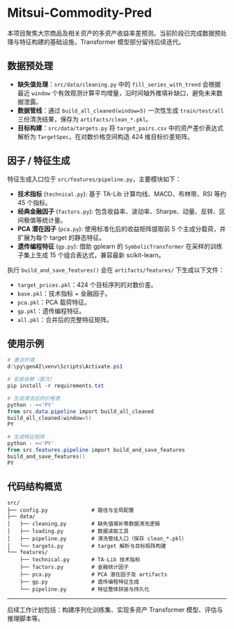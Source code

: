 # Mitsui-Commodity-Pred

本项目聚焦大宗商品及相关资产的多资产收益率差预测。当前阶段已完成数据预处理与特征构建的基础设施，Transformer 模型部分留待后续迭代。

## 数据预处理
- **缺失值处理**：`src/data/cleaning.py` 中的 `fill_series_with_trend` 会根据最近 `window` 个有效观测计算平均增量，沿时间轴外推填补缺口，避免未来数据泄露。
- **数据管线**：通过 `build_all_cleaned(window=5)` 一次性生成 `train/test/all` 三份清洗结果，保存为 `artifacts/clean_*.pkl`。
- **目标构建**：`src/data/targets.py` 将 `target_pairs.csv` 中的资产差价表达式解析为 `TargetSpec`，在对数价格空间构造 424 维目标价差矩阵。

## 因子 / 特征生成
特征生成入口位于 `src/features/pipeline.py`，主要模块如下：
- **技术指标** (`technical.py`): 基于 TA-Lib 计算均线、MACD、布林带、RSI 等约 45 个指标。
- **经典金融因子** (`factors.py`): 包含收益率、波动率、Sharpe、动量、反转、区间极值等统计量。
- **PCA 潜在因子** (`pca.py`): 使用标准化后的收益矩阵提取前 5 个主成分载荷，并扩展为每个 target 的静态特征。
- **遗传编程特征** (`gp.py`): 借助 gplearn 的 `SymbolicTransformer` 在采样的训练子集上生成 15 个组合表达式，兼容最新 scikit-learn。

执行 `build_and_save_features()` 会在 `artifacts/features/` 下生成以下文件：
- `target_prices.pkl`：424 个目标序列的对数价差。
- `base.pkl`：技术指标 + 金融因子。
- `pca.pkl`：PCA 载荷特征。
- `gp.pkl`：遗传编程特征。
- `all.pkl`：合并后的完整特征矩阵。

## 使用示例
```powershell
# 激活环境
d:\py\genAI\venv\Scripts\Activate.ps1

# 安装依赖（首次）
pip install -r requirements.txt

# 生成清洗后的价格表
python - <<'PY'
from src.data.pipeline import build_all_cleaned
build_all_cleaned(window=5)
PY

# 生成特征矩阵
python - <<'PY'
from src.features.pipeline import build_and_save_features
build_and_save_features()
PY
```

## 代码结构概览
```
src/
├── config.py              # 路径与全局配置
├── data/
│   ├── cleaning.py        # 缺失值填补等数据清洗逻辑
│   ├── loading.py         # 数据读取工具
│   ├── pipeline.py        # 清洗管线入口（保存 clean_*.pkl）
│   └── targets.py         # target 解析与目标矩阵构建
└── features/
    ├── technical.py       # TA-Lib 技术指标
    ├── factors.py         # 金融统计因子
    ├── pca.py             # PCA 潜在因子及 artifacts
    ├── gp.py              # 遗传编程特征生成
    └── pipeline.py        # 特征整体拼装与持久化
```

---
后续工作计划包括：构建序列化训练集、实现多资产 Transformer 模型、评估与推理脚本等。